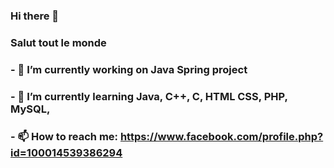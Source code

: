 ### Hi there 👋
### Salut tout le monde
### - 🔭 I’m currently working on Java Spring project 
### - 🌱 I’m currently learning Java, C++, C, HTML CSS, PHP, MySQL,
### - 📫 How to reach me: https://www.facebook.com/profile.php?id=100014539386294


<!--
**DialloLamine/DialloLamine** is a ✨ _special_ ✨ repository because its `README.md` (this file) appears on your GitHub profile.

Here are some ideas to get you started:

- 🔭 I’m currently working on ...
- 🌱 I’m currently learning ...
- 👯 I’m looking to collaborate on ...
- 🤔 I’m looking for help with ...
- 💬 Ask me about ...
- 📫 How to reach me: ...
- 😄 Pronouns: ...
- ⚡ Fun fact: ...
-->
